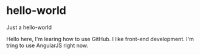 # hello-world
Just a hello-world

Hello here, I'm learing how to use GitHub. I like front-end development. I'm tring to use AngularJS right now.
